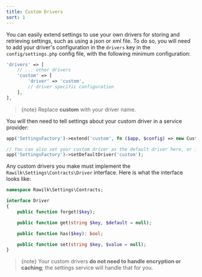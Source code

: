```yaml
---
title: Custom Drivers
sort: 1
---
```


You can easily extend settings to use your own drivers for storing and retrieving settings, such as using a json
or xml file. To do so, you will need to add your driver's configuration in the `drivers` key in the `config/settings.php`
config file, with the following minimum configuration:

```php
'drivers' => [
    // ... other drivers
    'custom' => [
        'driver' => 'custom',
        // driver specific configuration
    ],
],
```

> {note} Replace **custom** with your driver name.

You will then need to tell settings about your custom driver in a service provider:

```php
app('SettingsFactory')->extend('custom', fn ($app, $config) => new CustomDriver($config));

// You can also set your custom driver as the default driver here, or in the config/settings.php config file:
app('SettingsFactory')->setDefaultDriver('custom');
```

Any custom drivers you make must implement the `Rawilk\Settings\Contracts\Driver` interface. Here is what
the interface looks like:

```php
namespace Rawilk\Settings\Contracts;

interface Driver
{
    public function forget($key);

    public function get(string $key, $default = null);

    public function has($key): bool;

    public function set(string $key, $value = null);
}
```

> {note} Your custom drivers **do not need to handle encryption or caching**; the settings service will handle that for you.
